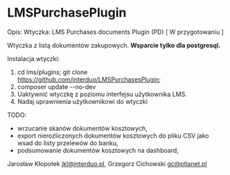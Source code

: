 # LMSPurchasePlugin 

Opis:
Wtyczka: LMS Purchases documents Plugin (PD)  [ W przygotowaniu ]

Wtyczka z listą dokumentów zakupowych.
**Wsparcie tylko dla postgresql.**

Instalacja wtyczki:
1. cd lms/plugins; git clone https://github.com/interduo/LMSPurchasesPlugin; 
2. composer update --no-dev
3. Uaktywnić wtyczkę z poziomu interfejsu użytkownika LMS.
4. Nadaj uprawnienia użytkownikowi do wtyczki

TODO:
- wrzucanie skanów dokumentów kosztowych,
- export nierozliczonych dokumentów kosztowych do pliku CSV jako wsad do listy przelewów do banku,
- podsumowanie dokumentów kosztowych na dashboard,

Jarosław Kłopotek <jkl@interduo.pl>,
Grzegorz Cichowski <gc@ptlanet.pl>
